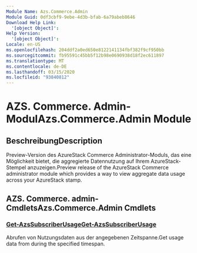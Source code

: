 ```yaml
---
Module Name: Azs.Commerce.Admin
Module Guid: 0df3cbf9-9ebe-4d3b-bfab-6a79abeb8646
Download Help Link:
  '[object Object]': 
Help Version:
  '[object Object]': 
Locale: en-US
ms.openlocfilehash: 204ddf2a0ed650e8122141134fbf382f9cf950bb
ms.sourcegitcommit: fb95591c45bb5f12b98e0690938d18f2ec611897
ms.translationtype: MT
ms.contentlocale: de-DE
ms.lasthandoff: 03/15/2020
ms.locfileid: "93840812"
---
```

# <span data-ttu-id="65576-101">AZS. Commerce. Admin-Modul</span><span class="sxs-lookup"><span data-stu-id="65576-101">Azs.Commerce.Admin Module</span></span>
## <span data-ttu-id="65576-102">Beschreibung</span><span class="sxs-lookup"><span data-stu-id="65576-102">Description</span></span>
<span data-ttu-id="65576-103">Preview-Version des AzureStack Commerce Administrator-Moduls, das eine Möglichkeit bietet, die aggregierte Datennutzung auf Ihrem AzureStack-Stempel anzuzeigen.</span><span class="sxs-lookup"><span data-stu-id="65576-103">Preview release of the AzureStack Commerce administrator module which provides a way to view aggregate data usage across your AzureStack stamp.</span></span> 

## <span data-ttu-id="65576-104">AZS. Commerce. admin-Cmdlets</span><span class="sxs-lookup"><span data-stu-id="65576-104">Azs.Commerce.Admin Cmdlets</span></span>
### [<span data-ttu-id="65576-105">Get-AzsSubscriberUsage</span><span class="sxs-lookup"><span data-stu-id="65576-105">Get-AzsSubscriberUsage</span></span>](Get-AzsSubscriberUsage.md)
<span data-ttu-id="65576-106">Abrufen von Nutzungsdaten aus der angegebenen Zeitspanne.</span><span class="sxs-lookup"><span data-stu-id="65576-106">Get usage data from during the specified timespan.</span></span>

